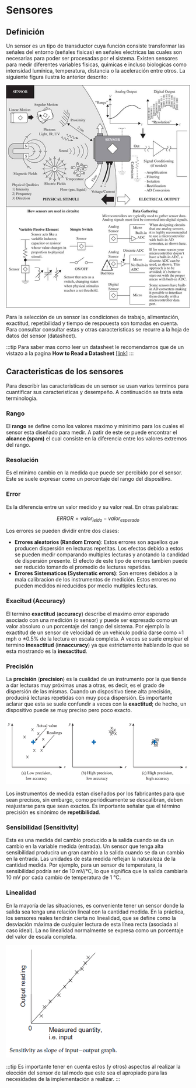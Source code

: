 # Sensores

## Definición

Un sensor es un tipo de transductor cuya función consiste transformar las señales del entorno (señales fisicas) en señales electricas las cuales son necesarias para poder ser procesadas por el sistema. Existen sensores para medir diferentes variables fisicas, quimicas e incluso biologicas como intensidad lumínica, temperatura, distancia o la aceleración entre otros. La siguiente figura ilustra lo anterior descrito:

![sensing](/img/sensores/sensing.png)

Para la selección de un sensor las condiciones de trabajo, alimentación, exactitud, repetibilidad y tiempo de respouesta son tomadas en cuenta. Para consultar consultar estas y otras caracteristicas se recurre a la hoja de datos del sensor (datasheet).

:::tip
Para saber mas como leer un datasheet le recomendamos que de un vistazo a la pagina **How to Read a Datasheet** [[link]](https://www.sparkfun.com/tutorials/223)
:::

## Caracteristicas de los sensores

Para describir las caracteristicas de un sensor se usan varios terminos para cuantificar sus caracteristicas y desempeño. A continuación se trata esta terminologia.

### Rango

El **rango** se define como los valores maximo y mininimo para los cuales el sensor esta diseñado para medir. A patir de este se puede encontrar el **alcance (spam)** el cual consiste en la diferencia entre los valores extremos del rango. 

### Resolución

Es el minimo cambio en la medida que puede ser percibido por el sensor. Este se suele expresar como un porcentaje del rango del dispositivo.

### Error

Es la diferencia entre un valor medido y su valor real. En otras palabras:

$$
ERROR = valor_{leido} - valor_{esperado}
$$

Los errores se pueden dividir entre dos clases:
* **Errores aleatorios (Random Errors)**: Estos errores son aquellos que producen dispersión en lecturas repetitas. Los efectos debido a estos se pueden medir comparando multiples lecturas y anotando la candidad de dispersión presente. El efecto de este tipo de errores tambien puede ser reducido tomando el promedio de lecturas repetidas.
* **Errores Sistematicos (Systematic errors)**: Son errores debidos a la mala calibracion de los instrumentos de medición. Estos errores no pueden medidos ni reducidos por medio multiples lecturas.

### Exacitud (Accuracy)

El termino **exactitud** (**accuracy**) describe el maximo error esperado asociado con una medición (o sensor) y puede ser expresado como un valor absoluro o un porcentaje del rango del sistema. Por ejemplo la exactitud de un sensor de velocidad de un vehiculo podria darse como ±1 mph o ±0.5% de la lectura en escala completa. A veces se suele emplear el termino **inexactitud** (**innaccuracy**) ya que estrictamente hablando lo que se esta mostrando es la **inexactitud**.

### Precisión

La **precisión** (**precision**) es la cualidad de un instrumento por la que tiende a dar lecturas muy próximas unas a otras, es decir, es el grado de dispersión de las mismas. Cuando un dispositivo tiene alta precisión, producirá lecturas repetidas con muy poca dispersión. Es importante aclarar que esta se suele confundir a veces con la **exactitud**; de hecho, un dispositivo puede se muy preciso pero poco exacto.

![exactitud_precisio](/img/sensores/exactitud_precision.png)

Los instrumentos de medida estan diseñados por los fabricantes para que sean precisos, sin embargo, como periódicamente se descalibran, deben reajustarse para que sean exactos. Es importante señalar que el término precisión es sinónimo de **repetibilidad**.

### Sensibilidad (Sensitivity)

Esta es una medida del cambio producido a la salida cuando se da un cambio en la variable medida (entrada). Un sensor que tenga alta sensibilidad producira un gran cambio a la salida cuando se da un cambio en la entrada. Las unidades de esta medida reflejan la naturaleza de la cantidad medida. Por ejemplo, para un sensor de temperatura, la sensibilidad podría ser de 10 mV/°C, lo que significa que la salida cambiaría 10 mV por cada cambio de temperatura de 1 °C.

### Linealidad 

En la mayoría de las situaciones, es conveniente tener un sensor donde la salida sea tenga una relación lineal con la cantidad medida. En la práctica, los sensores reales tendrán cierta no linealidad, que se define como la desviación máxima de cualquier lectura de esta línea recta (asociada al caso ideal). La no linealidad normalmente se expresa como un porcentaje del valor de escala completa.

![linealidad](/img/sensores/linealidad.png)

:::tip
Es importante tener en cuenta estos (y otros) aspectos al realizar la elección del sensor de tal modo que este sea el apropiado para las necesidades de la implementación a realizar. 
:::

